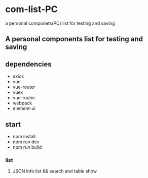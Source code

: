 # com-list-PC
a personal componets(PC) list for testing and saving 

## A personal components list for testing and saving

## dependencies
- axios
- vue
- vue-router
- vuex
- vue-router
- webpack
- element-ui

## start
- npm install
- npm run dev
- npm run bulid

### list 
1. JSON info list && search and table show



